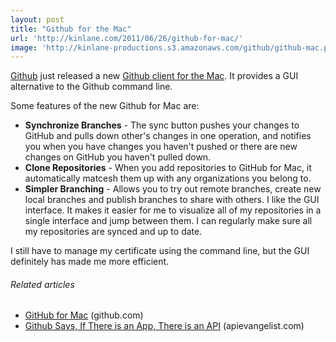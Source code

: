 ```yaml
---
layout: post
title: "Github for the Mac"
url: 'http://kinlane.com/2011/06/26/github-for-mac/'
image: 'http://kinlane-productions.s3.amazonaws.com/github/github-mac.png'
---
```


[<img class="c1" src="http://kinlane-productions.s3.amazonaws.com/github/github-mac.png" alt="" align="right" />][1][Github][2] just released a new [Github client for the Mac][1]. It provides a GUI alternative to the Github command line.

Some features of the new Github for Mac are:

  * **Synchronize Branches** \- The sync button pushes your changes to GitHub and pulls down other's changes in one operation, and notifies you when you have changes you haven't pushed or there are new changes on GitHub you haven't pulled down.
  * **Clone Repositories** \- When you add repositories to GitHub for Mac, it automatically matcesh them up with any organizations you belong to.
  * **Simpler Branching** \- Allows you to try out remote branches, create new local branches and publish branches to share with others.
I like the GUI interface. It makes it easier for me to visualize all of my repositories in a single interface and jump between them. I can regularly make sure all my repositories are synced and up to date.

I still have to manage my certificate using the command line, but the GUI definitely has made me more efficient.

######  Related articles

  * [GitHub for Mac][3] (github.com)
  * [Github Says, If There is an App, There is an API][4] (apievangelist.com)

   [1]: http://mac.github.com/ (Github client for the Mac)
   [2]: http://www.github.com (Github)
   [3]: https://github.com/blog/878-announcing-github-for-mac
   [4]: http://blog.apievangelist.com/2011/04/13/github-says-if-there-is-an-app-there-is-an-api/
